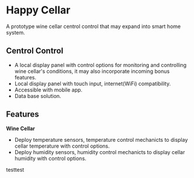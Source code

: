 # Happy Cellar

A prototype wine cellar centrol control that may expand into smart home system.

## Centrol Control
* A local display panel with control options for monitoring and controlling wine cellar's conditions, it may also incorporate incoming bonus features.
* Local display panel with touch input, internet(WiFi) compatibility.
* Accessible  with mobile app.
* Data base solution.

## Features
**Wine Cellar**
* Deploy temperature sensors, temperature control mechanicts to display cellar temperature with control options.
* Deploy humidity sensors, humidity control mechanicts to display cellar humidity with control options.


testtest
